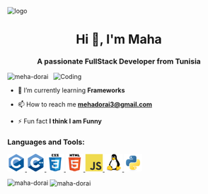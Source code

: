 ![logo](https://www.google.com/url?sa=i&url=https%3A%2F%2Fwww.clanferona.com%2F%3Fu%3Dcreate-looping-lofi-gif-for-your-music-xx-NbObekf7&psig=AOvVaw2QdGVqkDVsOUz_QBPt-Wgn&ust=1719435395783000&source=images&cd=vfe&opi=89978449&ved=0CBMQjRxqFwoTCLDQ_pHS94YDFQAAAAAdAAAAABAg)
<h1 align="center"> Hi 👋, I'm Maha</h1>
<h3 align="center">A passionate FullStack Developer from Tunisia</h3>
<img align="right" alt="Coding" width="400" src="https://user-images.githubusercontent.com/59734313/157189039-c09b3e38-9f42-42c0-ab54-14f1574190a7.gif">

<p align="left"> <img src="https://komarev.com/ghpvc/?username=meha-dorai&label=Profile%20views&color=0e75b6&style=flat" alt="meha-dorai" /> </p>

- 🌱 I’m currently learning **Frameworks**

- 📫 How to reach me **mehadorai3@gmail.com**

- ⚡ Fun fact **I think I am Funny**

<h3 align="left">Languages and Tools:</h3>
<p align="left"> <a href="https://www.cprogramming.com/" target="_blank" rel="noreferrer"> <img src="https://raw.githubusercontent.com/devicons/devicon/master/icons/c/c-original.svg" alt="c" width="40" height="40"/> </a> <a href="https://www.w3schools.com/cpp/" target="_blank" rel="noreferrer"> <img src="https://raw.githubusercontent.com/devicons/devicon/master/icons/cplusplus/cplusplus-original.svg" alt="cplusplus" width="40" height="40"/> </a> <a href="https://www.w3schools.com/css/" target="_blank" rel="noreferrer"> <img src="https://raw.githubusercontent.com/devicons/devicon/master/icons/css3/css3-original-wordmark.svg" alt="css3" width="40" height="40"/> </a> <a href="https://www.w3.org/html/" target="_blank" rel="noreferrer"> <img src="https://raw.githubusercontent.com/devicons/devicon/master/icons/html5/html5-original-wordmark.svg" alt="html5" width="40" height="40"/> </a> <a href="https://developer.mozilla.org/en-US/docs/Web/JavaScript" target="_blank" rel="noreferrer"> <img src="https://raw.githubusercontent.com/devicons/devicon/master/icons/javascript/javascript-original.svg" alt="javascript" width="40" height="40"/> </a> <a href="https://www.linux.org/" target="_blank" rel="noreferrer"> <img src="https://raw.githubusercontent.com/devicons/devicon/master/icons/linux/linux-original.svg" alt="linux" width="40" height="40"/> </a> <a href="https://www.python.org" target="_blank" rel="noreferrer"> <img src="https://raw.githubusercontent.com/devicons/devicon/master/icons/python/python-original.svg" alt="python" width="40" height="40"/> </a> </p>

<p><img align="left" src="https://github-readme-stats.vercel.app/api/top-langs?username=maha-dorai&show_icons=true&locale=en&layout=compact" alt="maha-dorai" /></p>

<p>&nbsp;<img align="center" src="https://github-readme-stats.vercel.app/api?username=maha-dorai&show_icons=true&locale=en" alt="maha-dorai" /></p>
